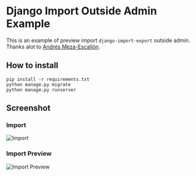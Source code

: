 # Django Import Outside Admin Example
This is an example of preview import `django-import-export` outside admin.
Thanks alot to [Andrés Meza-Escallón](https://stackoverflow.com/a/57875725).


## How to install
```
pip install -r requirements.txt
python manage.py migrate
python manage.py runserver
```

## Screenshot
### Import
![Import](https://raw.github.com/smalldale/django-import-preview-example/master/import.png)

### Import Preview
![Import Preview](https://raw.github.com/smalldale/django-import-preview-example/master/preview.png)

